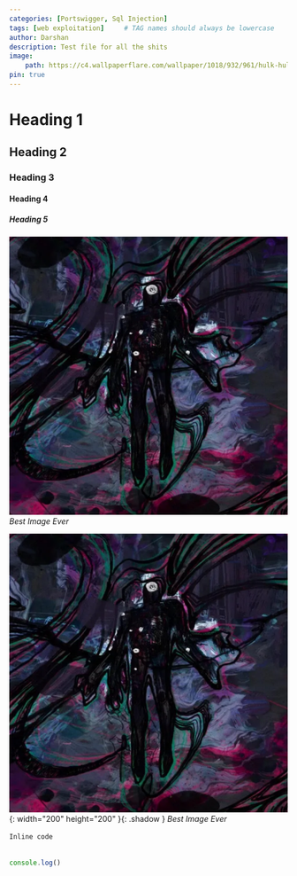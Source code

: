 ```yaml
---
categories: [Portswigger, Sql Injection]
tags: [web exploitation]     # TAG names should always be lowercase
author: Darshan
description: Test file for all the shits
image:
    path: https://c4.wallpaperflare.com/wallpaper/1018/932/961/hulk-hulk-film-muscles-superhero-marvel-cinematic-universe-hd-wallpaper-preview.jpg
pin: true
---
```

# Heading 1

## Heading 2

### Heading 3

#### Heading 4

##### Heading 5
<!-- https://chirpy.cotes.page/posts/write-a-new-post/ -->
![TestImage](/avatar.png)
_Best Image Ever_

![TestImage](/avatar.png){: width="200" height="200" }{: .shadow }
_Best Image Ever_

<!-- ![TestImage](avatar.png){: width="200" height="200" }{: .right}
_Best Image Ever_ -->


`Inline code`
<br><br>

```js
console.log()
```